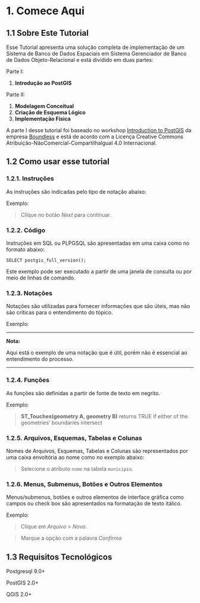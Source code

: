 # 1. Comece Aqui 

## 1.1 Sobre Este Tutorial

Esse Tutorial apresenta uma solução completa de implementação de um Sistema de Banco de Dados Espaciais em Sistema Gerenciador de Banco de Dados Objeto-Relacional e está dividido em duas partes:

Parte I:

1. **Introdução ao PostGIS**

Parte II:

1. **Modelagem Conceitual**
2. **Criação de Esquema Lógico**
3. **Implementação Física**

A parte I desse tutorial foi baseado no workshop [Introduction to PostGIS](http://workshops.boundlessgeo.com/postgis-intro/) da empresa [Boundless](https://boundlessgeo.com/) e está de acordo com a Licença Creative Commons Atribuição-NãoComercial-CompartilhaIgual 4.0 Internacional.

## 1.2 Como usar esse tutorial 

### 1.2.1. Instruções

As instruções são indicadas pelo tipo de notação abaixo:

Exemplo:

>Clique no botão _Next_ para continuar.

### 1.2.2. Código

Instruções em SQL ou PLPGSQL são apresentadas em uma caixa como no formato abaixo:

    SELECT postgis_full_version();

Este exemplo pode ser executado a partir de uma janela de consulta ou por meio de linhas de comando.

### 1.2.3. Notações

Notações são utilizadas para fornecer informações que são úteis, mas não são críticas para o entendimento do tópico.

Exemplo:  

***
**Nota:**
    
Aqui está o exemplo de uma notação que é útil, porém não é essencial ao entendimento do processo.
***

### 1.2.4. Funções

As funções são definidas a partir de fonte de texto em negrito.

Exemplo:

>**ST_Touches(geometry A, geometry B)** returns TRUE if either of the geometries’ boundaries intersect

### 1.2.5. Arquivos, Esquemas, Tabelas e Colunas

Nomes de Arquivos, Esquemas, Tabelas e Colunas são representados por uma caixa envoltória ao nome como no exemplo abaixo:

>Selecione o atributo `nome` na tabela `municipio`.

### 1.2.6. Menus, Submenus, Botões e Outros Elementos

Menus/submenus, botões e outros elementos de interface gráfica como campos ou check box são apresentados na formatação de texto itálico.

Exemplo:

>Clique em _Arquivo > Novo_.

>Marque a opção com a palavra _Confirma_

## 1.3 Requisitos Tecnológicos

Postgresql 9.0+

PostGIS 2.0+

QGIS 2.0+
